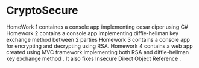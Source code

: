 # CryptoSecure
HomeWork 1 containes a console app implementing cesar ciper using C#
Homework 2 contains a console app implementing diffie-hellman key exchange method between 2 parties
Homework 3 contains a console app for encrypting and decrypting using RSA. 
Homework 4 contains a web app created using MVC framework implementing both RSA and diffie-hellman key exchange method . It also fixes Insecure Direct Object Reference .
